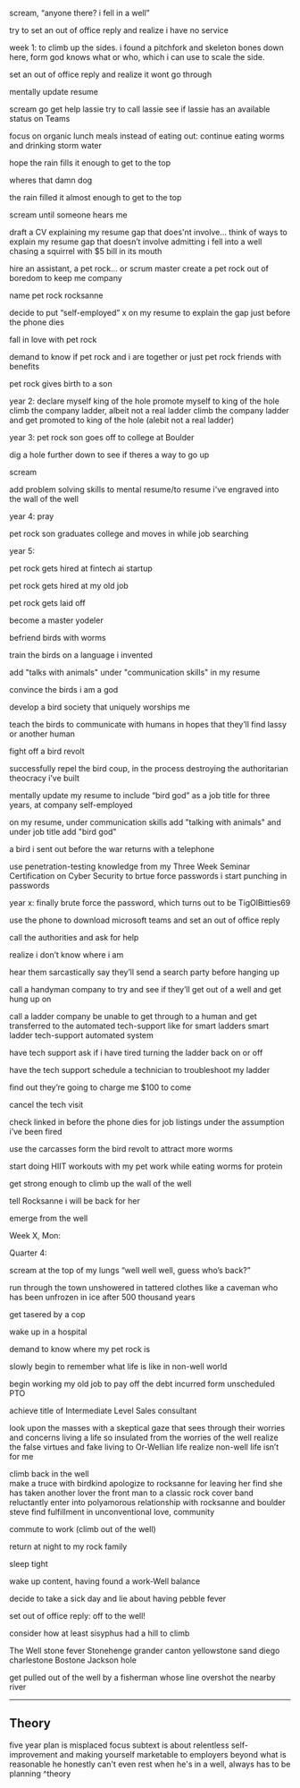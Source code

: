 
scream, “anyone there? i fell in a well” 

try to set an out of office reply and realize i have no service


week 1:  to climb up the sides. i found a pitchfork and skeleton bones down here, form god knows what or who, which i can use to scale the side. 

set an out of office reply and realize it wont go through 
 
mentally update resume 

scream go get help lassie 
try to call lassie 
see if lassie has an available status on Teams

focus on organic lunch meals instead of eating out:
continue eating worms and drinking storm water 

hope the rain fills it enough to get to the top

wheres that damn dog 

the rain filled it almost enough to get to the top 

scream until someone hears me 

draft a CV explaining my resume gap that does'nt involve...
think of ways to explain my resume gap that doesn’t involve admitting i fell into a well chasing a squirrel with $5 bill in its mouth 

hire an assistant, a pet rock...
or scrum master
create a pet rock out of boredom to keep me company 

name pet rock rocksanne

decide to put “self-employed” x on my resume to explain the gap just before the phone dies


fall in love with pet rock 

demand to know if pet rock and i are together or just pet rock friends with benefits 

pet rock gives birth to a son


year 2: declare myself king of the hole 
promote myself to king of the hole
climb the company ladder, albeit not a real ladder
climb the company ladder and get promoted to king of the hole (alebit not a real ladder)

year 3: pet rock son goes off to college at Boulder 

dig a hole further down to see if theres a way to go up 

scream

add problem solving skills to mental resume/to resume i've engraved into the wall of the well

year 4: pray 


pet rock son graduates college and moves in while job searching

year 5: 

pet rock gets hired at fintech ai startup 

pet rock gets hired at my old job

pet rock gets laid off 

become a master yodeler 

befriend birds with worms 



train the birds on a language i invented 

add "talks with animals" under "communication skills" in my resume

convince the birds i am a god 

develop a bird society that uniquely worships me

teach the birds to  communicate with humans in hopes that they’ll find lassy or another human 

fight off a bird revolt 

successfully repel the bird coup, in the process destroying the authoritarian theocracy i’ve built 

mentally update my resume  to include “bird god” as a job title for three years, at company self-employed 

on my resume, under communication skills add "talking with animals" and under job title add "bird god"

a bird i sent out before the war returns with a telephone  

use penetration-testing knowledge from my Three Week Seminar Certification on Cyber Security to brtue force passwords
i start punching in passwords 

year x: finally brute force the password, which turns out to be TigOlBitties69

use the phone to download microsoft teams and set an out of office reply 

call the authorities and ask for help

realize i don’t know where i am 

hear them sarcastically say they’ll send a search party before hanging up 

call a handyman company to try and see if they’ll get out of a well and get hung up on 

call a ladder company be unable to get through to a  human and get transferred to the automated tech-support like for smart ladders 
smart ladder tech-support automated system 

have tech support ask if i have tired turning the ladder back on or off

have the tech support schedule a technician to troubleshoot my ladder 

find out they’re going to charge me $100 to come 

cancel the tech visit 

check linked in before the phone dies for job listings under the assumption i’ve been fired 

use the carcasses form the bird  revolt to attract more worms

start doing HIIT  workouts with my pet work while eating worms for protein 

get strong enough to climb up the wall of the well

tell Rocksanne i will be back for her

emerge from the well

Week X, Mon:

Quarter 4:

scream at the top of my lungs “well well well, guess who’s back?” 

run through the town unshowered in tattered clothes like a caveman who has been unfrozen in ice after 500 thousand years

get tasered by a cop 

wake up in a hospital 

demand to know where my pet rock is 

slowly begin to remember what  life is like in  non-well world 

begin working my old job to pay off the debt incurred form unscheduled PTO  

achieve title of Intermediate Level Sales consultant   

look upon the masses with a skeptical gaze that sees through their worries and concerns 
living a life so insulated from the worries of the well 
realize the false virtues and fake living to Or-Wellian life 
realize non-well life isn’t for me 

climb back in the well  
make a truce with birdkind
apologize to rocksanne for leaving her 
find she has taken another lover 
the front man to a classic rock cover band 
reluctantly enter into polyamorous relationship with rocksanne and boulder steve 
find fulfillment in unconventional love, community

commute to work (climb out of the well)

return at night to my rock family 

sleep tight 

wake  up content, having found a work-Well balance

decide to take a sick day and lie about having pebble fever 

set out of office reply: off to the well! 

consider how at least sisyphus had a hill to climb

The Well 
stone fever 
Stonehenge 
grander canton 
yellowstone 
sand diego 
charlestone
Bostone
Jackson hole 


get pulled out of the well by a fisherman whose line overshot the nearby river 

-------
## Theory

five year plan is misplaced focus
subtext is about relentless self-improvement and making yourself marketable to employers beyond what is reasonable
 he honestly can't even rest when he's in a well, always has to be planning
^theory

